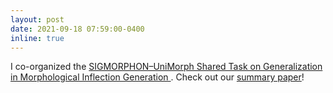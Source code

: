 ```yaml
---
layout: post
date: 2021-09-18 07:59:00-0400
inline: true
---
```


I co-organized the [SIGMORPHON–UniMorph Shared Task on Generalization in Morphological Inflection Generation
](https://github.com/sigmorphon/2021Task0). Check out our [summary paper](https://aclanthology.org/2021.sigmorphon-1.25/)!
